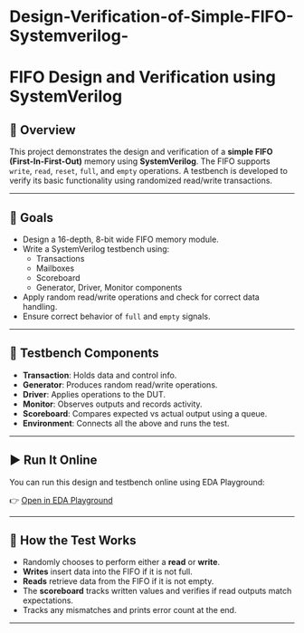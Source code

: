 # Design-Verification-of-Simple-FIFO-Systemverilog-

# FIFO Design and Verification using SystemVerilog

## 📝 Overview

This project demonstrates the design and verification of a **simple FIFO (First-In-First-Out)** memory using **SystemVerilog**. The FIFO supports `write`, `read`, `reset`, `full`, and `empty` operations. A testbench is developed to verify its basic functionality using randomized read/write transactions.

---

## 🎯 Goals

- Design a 16-depth, 8-bit wide FIFO memory module.
- Write a SystemVerilog testbench using:
  - Transactions
  - Mailboxes
  - Scoreboard
  - Generator, Driver, Monitor components
- Apply random read/write operations and check for correct data handling.
- Ensure correct behavior of `full` and `empty` signals.

---

## 📐 Testbench Components

- **Transaction**: Holds data and control info.
- **Generator**: Produces random read/write operations.
- **Driver**: Applies operations to the DUT.
- **Monitor**: Observes outputs and records activity.
- **Scoreboard**: Compares expected vs actual output using a queue.
- **Environment**: Connects all the above and runs the test.

---

## ▶️ Run It Online

You can run this design and testbench online using EDA Playground:

👉 [Open in EDA Playground](https://edaplayground.com/x/Gvss)

---

## 🧪 How the Test Works

- Randomly chooses to perform either a **read** or **write**.
- **Writes** insert data into the FIFO if it is not full.
- **Reads** retrieve data from the FIFO if it is not empty.
- The **scoreboard** tracks written values and verifies if read outputs match expectations.
- Tracks any mismatches and prints error count at the end.

---
